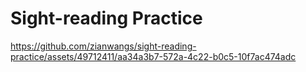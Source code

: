 # Sight-reading Practice



https://github.com/zianwangs/sight-reading-practice/assets/49712411/aa34a3b7-572a-4c22-b0c5-10f7ac474adc


